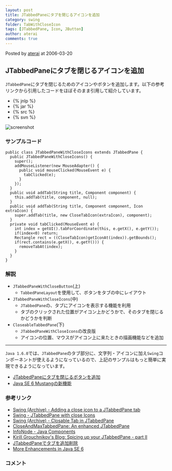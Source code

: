 ```yaml
---
layout: post
title: JTabbedPaneにタブを閉じるアイコンを追加
category: swing
folder: TabWithCloseIcon
tags: [JTabbedPane, Icon, JButton]
author: aterai
comments: true
---
```


Posted by [aterai](http://terai.xrea.jp/aterai.html) at 2006-03-20

## JTabbedPaneにタブを閉じるアイコンを追加
`JTabbedPane`にタブを閉じるためのアイコンやボタンを追加します。以下の参考リンクから引用したコードをほぼそのまま引用して紹介しています。

- {% jnlp %}
- {% jar %}
- {% src %}
- {% svn %}

<!-- dummy comment line for breaking list -->

![screenshot](https://lh5.googleusercontent.com/_9Z4BYR88imo/TQTVFao3q4I/AAAAAAAAAnE/SarJyg-AIQk/s800/TabWithCloseIcon.png)

### サンプルコード
<pre class="prettyprint"><code>public class JTabbedPaneWithCloseIcons extends JTabbedPane {
  public JTabbedPaneWithCloseIcons() {
    super();
    addMouseListener(new MouseAdapter() {
      public void mouseClicked(MouseEvent e) {
        tabClicked(e);
      }
    });
  }
  public void addTab(String title, Component component) {
    this.addTab(title, component, null);
  }
  public void addTab(String title, Component component, Icon extraIcon) {
    super.addTab(title, new CloseTabIcon(extraIcon), component);
  }
  private void tabClicked(MouseEvent e) {
    int index = getUI().tabForCoordinate(this, e.getX(), e.getY());
    if(index&lt;0) return;
    Rectangle rect = ((CloseTabIcon)getIconAt(index)).getBounds();
    if(rect.contains(e.getX(), e.getY())) {
      removeTabAt(index);
    }
  }
}
</code></pre>

### 解説
- `JTabbedPaneWithCloseButton`(上)
    - `TabbedPaneLayout`を使用して、ボタンをタブの中にレイアウト
- `JTabbedPaneWithCloseIcons`(中)
    - `JTabbedPane`の、タブにアイコンを表示する機能を利用
    - タブのクリックされた位置がアイコン上かどうかで、そのタブを閉じるかどうかを判断
- `CloseableTabbedPane`(下)
    - `JTabbedPaneWithCloseIcons`の改良版
    - アイコンの位置、マウスがアイコン上に来たときの描画機能などを追加

<!-- dummy comment line for breaking list -->


- - - -
`Java 1.6.0`では、`JTabbedPane`のタブ部分に、文字列・アイコンに加え`Swing`コンポーネントが使えるようになっているので、上記のサンプルはもっと簡単に実現できるようになっています。

- [JTabbedPaneにタブを閉じるボタンを追加](http://terai.xrea.jp/Swing/TabWithCloseButton.html)
- [Java SE 6 Mustangの新機能](http://www.02.246.ne.jp/~torutk/jvm/mustang.html)

<!-- dummy comment line for breaking list -->

### 参考リンク
- [Swing (Archive) - Adding a close icon to a JTabbedPane tab](https://forums.oracle.com/thread/1501884)
- [Swing - JTabbedPane with close Icons](https://forums.oracle.com/thread/1356993)
- [Swing (Archive) - Closable Tab in JTabbedPane](https://forums.oracle.com/thread/1480617)
- [CloseAndMaxTabbedPane: An enhanced JTabbedPane](http://www.javaworld.com/javaworld/jw-09-2004/jw-0906-tabbedpane.html)
- [InfoNode - Java Components](http://www.infonode.net/index.html?itp)
- [Kirill Grouchnikov's Blog: Spicing up your JTabbedPane - part II](http://weblogs.java.net/blog/kirillcool/archive/2005/12/spicing_up_your_1.html)
- [JTabbedPaneでタブを追加削除](http://terai.xrea.jp/Swing/TabbedPane.html)
- [More Enhancements in Java SE 6](http://java.sun.com/developer/technicalArticles/J2SE/Desktop/javase6/enhancements/)

<!-- dummy comment line for breaking list -->

### コメント
